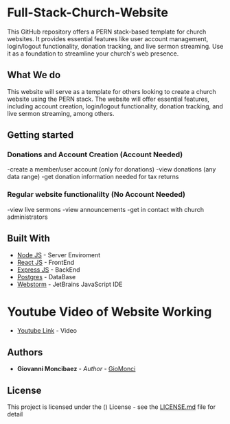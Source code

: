 # Full-Stack-Church-Website

This GitHub repository offers a PERN stack-based template for church websites. 
It provides essential features like user account management, login/logout functionality, donation tracking, and live sermon streaming. 
Use it as a foundation to streamline your church's web presence.

## What We do

This website will serve as a template for others looking to create a church website using the PERN stack.
The website will offer essential features, including account creation, login/logout functionality, donation tracking, and live sermon streaming, among others.

## Getting started

### Donations and Account Creation (Account Needed)

-create a member/user account (only for donations)
-view donations (any data range)
-get donation information needed for tax returns

 ### Regular website functionalilty (No Account Needed)

-view live sermons
-view announcements
-get in contact with church administrators

## Built With

* [Node JS]() - Server Enviroment
* [React JS]() - FrontEnd
* [Express JS]() - BackEnd
* [Postgres]() - DataBase
* [Webstorm]() - JetBrains JavaScript IDE


# Youtube Video of Website Working
* [Youtube Link](linkhere) - Video

## Authors

* **Giovanni Moncibaez** - *Author* - [GioMonci](https://github.com/GioMonci)

## License

This project is licensed under the () License - see the [LICENSE.md](LICENSE.md) file for detail
